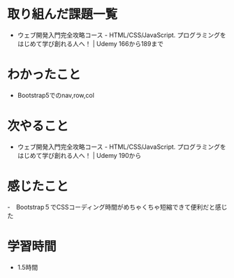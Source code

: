 # 取り組んだ課題一覧
- ウェブ開発入門完全攻略コース - HTML/CSS/JavaScript. プログラミングをはじめて学び創れる人へ！ | Udemy 166から189まで

# わかったこと
- Bootstrap5でのnav,row,col

# 次やること
- ウェブ開発入門完全攻略コース - HTML/CSS/JavaScript. プログラミングをはじめて学び創れる人へ！ | Udemy 190から

# 感じたこと
-　Bootstrap５でCSSコーディング時間がめちゃくちゃ短縮できて便利だと感じた

# 学習時間
- 1.5時間
